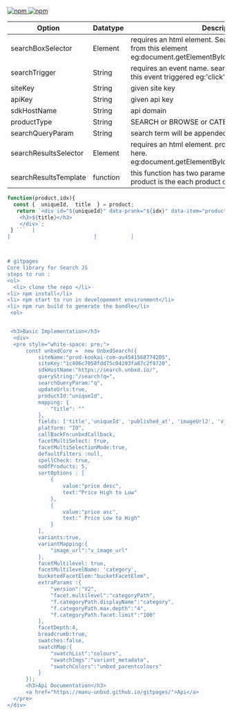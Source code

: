 <a href="https://www.npmjs.com/package/@unbxd-ui/vanilla-search-library">
  <img alt="npm" src="https://img.shields.io/npm/v/@unbxd-ui/vanilla-search-library?color=blue">
</a>
<a href="https://www.npmjs.com/package/@unbxd-ui/vanilla-search-library">
  <img alt="npm" src="https://img.shields.io/npm/l/@unbxd-ui/vanilla-search-library">
</a>



| Option                	| Datatype 	| Description                                                                                                                                                                                                                                                                                                                                     	|
|-----------------------	|----------	|-------------------------------------------------------------------------------------------------------------------------------------------------------------------------------------------------------------------------------------------------------------------------------------------------------------------------------------------------	|
| searchBoxSelector     	| Element  	| requires an html element. Search input will be captured from this element eg:document.getElementById("unbxdInput")                                                                                                                                                                                                                              	|
| searchTrigger         	| String   	| requires an event name. search will be triggered after this event triggered eg:'click'                                                                                                                                                                                                                                                          	|
| siteKey               	| String   	| given site key                                                                                                                                                                                                                                                                                                                                  	|
| apiKey                	| String   	| given api key                                                                                                                                                                                                                                                                                                                                   	|
| sdkHostName           	| String   	| api domain                                                                                                                                                                                                                                                                                                                                      	|
| productType           	| String   	| SEARCH or BROWSE or CATEGORY                                                                                                                                                                                                                                                                                                                    	|
| searchQueryParam      	| String   	| search term will be appended to this.                                                                                                                                                                                                                                                                                                           	|
| searchResultsSelector 	| Element  	| requires an html element. products will be rendered here. eg:document.getElementById("searchResultsWrapper")                                                                                                                                                                                                                                    	|
| searchResultsTemplate 	| function 	| this function has two parameters. product and idx product is the each product object. idx is the index 
```js
function(product,idx){
  const {  uniqueId,  title  } = product;
   return `<div id="${uniqueId}" data-prank="${idx}" data-item="product" class="product-item">
    <h3>${title}</h3>
    </div>`;
 } ``` 	|
|                       	|          	|                                                                                                                                                                                                                                                                                                                                                 	|



# gitpages
Core library for Search JS
steps to run :
<ol>
  <li> clone the repo </li>
<li> npm install</li>
<li> npm start to run in developement environment</li>
<li> npm run build to generate the bundle</li>
 <ol>


 <h3>Basic Implementation</h3>
  <div>
  <pre style="white-space: pre;">
      const unbxdCore =  new UnbxdSearch({
          siteName:"prod-kookai-com-au4541568774205",
          siteKey:"1c406c7058fdd75c04293fa87c2f9720",
          sdkHostName:"https://search.unbxd.io/",
          queryString:"/search?q=",
          searchQueryParam:"q",
          updateUrls:true,
          productId:"uniqueId",
          mapping: {
              "title": ""
          },
          fields: ['title','uniqueId', 'published_at', 'imageUrl2', 'v_colour', 'imageUrl1', 'unbxd_price','price', 'sku', 'imageUrl','productUrlParent', 'categoryPath', 'relevantDocument', 'imageUrlMain', 'imageUrlHover', 'colours', 'collections', 'unbxd_parentcolours', 'v_unbxd_parentcolours', 'categoryPath1', 'categoryPath1_fq',  'categoryPath2_fq', 'productUrl', 'variantId', 'id', 'unbxd_sellingprice', 'v_sellingprice', 'variant_metadata', 'is_available', 'v_price'],
          platform: "IO",
          callBackFn:unbxdCallback,
          facetMultiSelect: true,
          facetMultiSelectionMode:true,
          defaultFilters :null,
          spellCheck: true,
          noOfProducts: 5,
          sortOptions : [
              {
                  value:"price desc",
                  text:"Price High to Low"
              },
              {
                  value:"price asc",
                  text:" Price Low to High"
              }
          ],
          variants:true,
          variantMapping:{
              "image_url":"v_image_url"
          },
          facetMultilevel: true,
          facetMultilevelName: 'category',
          bucketedFacetElem:"bucketFacetElem",
          extraParams :{
              "version":"V2",
              "facet.multilevel":"categoryPath",
              "f.categoryPath.displayName":"category",
              "f.categoryPath.max.depth":"4",
              "f.categoryPath.facet.limit":"100"
          },
          facetDepth:4,
          breadcrumb:true,
          swatches:false,
          swatchMap:{
              "swatchList":"colours",
              "swatchImgs":"variant_metadata",
              "swatchColors":"unbxd_parentcolours"
          }
      });
      <h3>Api Documentation</h3>
      <a href="https://manu-unbxd.github.io/gitpages/">Api</a>
  </pre>
</div>
